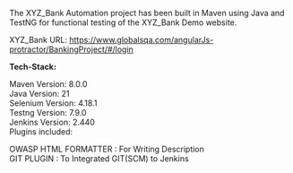 The XYZ_Bank Automation project has been built in Maven using Java and TestNG for functional testing of the XYZ_Bank Demo website.

XYZ_Bank URL: https://www.globalsqa.com/angularJs-protractor/BankingProject/#/login

**Tech-Stack:** <br>

Maven Version: 8.0.0 <br>
Java Version: 21  <br>
Selenium Version: 4.18.1  <br>
Testng Version: 7.9.0  <br>
Jenkins Version: 2.440  <br>
Plugins included:  <br>

OWASP HTML FORMATTER : For Writing Description <br>
GIT PLUGIN : To Integrated GIT(SCM) to Jenkins <br>
